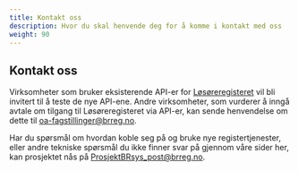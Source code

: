 ```yaml
---
title: Kontakt oss
description: Hvor du skal henvende deg for å komme i kontakt med oss
weight: 90
---
```


## Kontakt oss

Virksomheter som bruker eksisterende API-er for [Løsøreregisteret](../../apidokumentasjon/losoreregisteret) vil bli invitert til å teste de nye API-ene.
Andre virksomheter, som vurderer å inngå avtale om tilgang til Løsøreregisteret via API-er,
kan sende henvendelse om dette til [oa-fagstillinger@brreg.no](mailto:oa-fagstillinger@brreg.no).

Har du spørsmål om hvordan koble seg på og bruke nye registertjenester,
eller andre tekniske spørsmål du ikke finner svar på gjennom våre sider her,
kan prosjektet nås på [ProsjektBRsys_post@brreg.no](mailto:ProsjektBRsys_post@brreg.no).
